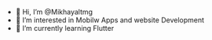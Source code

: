 - 👋 Hi, I’m @Mikhayaltmg
- 👀 I’m interested in Mobilw Apps and website Development
- 🌱 I’m currently learning Flutter
<!---
Mikhayaltmg/Mikhayaltmg is a ✨ special ✨ repository because its `README.md` (this file) appears on your GitHub profile.
You can click the Preview link to take a look at your changes.
--->
